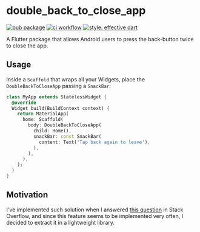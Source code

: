# double_back_to_close_app

[![pub package](https://img.shields.io/pub/v/double_back_to_close_app.svg)](https://pub.dartlang.org/packages/double_back_to_close_app)
[![ci workflow](https://github.com/hugocbpassos/double_back_to_close_app/workflows/CI/badge.svg)](https://github.com/hugocbpassos/double_back_to_close_app/actions?workflow=CI)
[![style: effective dart](https://img.shields.io/badge/style-effective_dart-40c4ff.svg)](https://github.com/tenhobi/effective_dart)

A Flutter package that allows Android users to press the back-button twice to close the app.

## Usage

Inside a `Scaffold` that wraps all your Widgets, place the `DoubleBackToCloseApp` passing a `SnackBar`:

```dart
class MyApp extends StatelessWidget {
  @override
  Widget build(BuildContext context) {
    return MaterialApp(
      home: Scaffold(
        body: DoubleBackToCloseApp(
          child: Home(),
          snackBar: const SnackBar(
            content: Text('Tap back again to leave'),
          ),
        ),
      ),
    );
  }
}
``` 

## Motivation 

I've implemented such solution when I answered [this question](https://stackoverflow.com/a/56344092/6696558) in Stack Overflow,
 and since this feature seems to be implemented very often, I decided to extract it in a lightweight library. 
